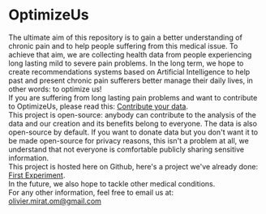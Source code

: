 # OptimizeUs

The ultimate aim of this repository is to gain a better understanding of chronic pain and to help people suffering 
from this medical issue. To achieve that aim, we are collecting health data from people experiencing long lasting mild to severe pain 
problems. In the long term, we hope to create recommendations systems based on Artificial Intelligence to help past
and present chronic pain sufferers better manage their daily lives, in other words: to optimize us!<br/>
If you are suffering from long lasting pain problems and want to contribute to OptimizeUs, please read this: 
<a href='HowToTrackHealthData.md' target='_blank'>Contribute your data</a>.<br/>
This project is open-source: anybody can contribute to the analysis of the data and our creation and its benefits 
belong to everyone. The data is also open-source by default. If you want to donate data but you don't want it to 
be made open-source for privacy reasons, this isn't a problem at all, we understand that not everyone is comfortable 
publicly sharing sensitive information.<br/>
This project is hosted here on Github, here's a project we've already done: 
<a href='OM/README.md' target='_blank'>First Experiment</a>. <br/>
In the future, we also hope to tackle other medical conditions.<br/>
For any other information, feel free to email us at: <br/>
olivier.mirat.om@gmail.com

